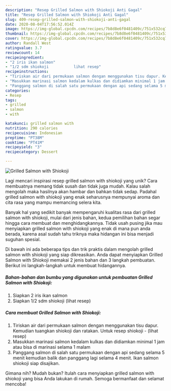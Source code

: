 ```yaml
---
description: "Resep Grilled Salmon with Shiokoji Anti Gagal"
title: "Resep Grilled Salmon with Shiokoji Anti Gagal"
slug: 409-resep-grilled-salmon-with-shiokoji-anti-gagal
date: 2020-08-04T17:56:52.014Z
image: https://img-global.cpcdn.com/recipes/7b8d8e6f0481409c/751x532cq70/grilled-salmon-with-shiokoji-foto-resep-utama.jpg
thumbnail: https://img-global.cpcdn.com/recipes/7b8d8e6f0481409c/751x532cq70/grilled-salmon-with-shiokoji-foto-resep-utama.jpg
cover: https://img-global.cpcdn.com/recipes/7b8d8e6f0481409c/751x532cq70/grilled-salmon-with-shiokoji-foto-resep-utama.jpg
author: Randall West
ratingvalue: 3.7
reviewcount: 14
recipeingredient:
- "2 iris ikan salmon"
- "1/2 sdm shiokoji           lihat resep"
recipeinstructions:
- "Tiriskan air dari permukaan salmon dengan menggunakan tisu dapur. Kemudian tuangkan shiokoji dan ratakan. Untuk resep shiokoji           (lihat resep)"
- "Masukkan marinasi salmon kedalam kulkas dan didiamkan minimal 1 jam atau bisa di marinasi selama 1 malam"
- "Panggang salmon di salah satu permukaan dengan api sedang selama 5 menit kemudian balik dan panggang lagi selama 4 menit. Ikan salmon shiokoji siap disajikan."
categories:
- Resep
tags:
- grilled
- salmon
- with

katakunci: grilled salmon with 
nutrition: 290 calories
recipecuisine: Indonesian
preptime: "PT38M"
cooktime: "PT41M"
recipeyield: "3"
recipecategory: Dessert

---
```



![Grilled Salmon with Shiokoji](https://img-global.cpcdn.com/recipes/7b8d8e6f0481409c/751x532cq70/grilled-salmon-with-shiokoji-foto-resep-utama.jpg)

Lagi mencari inspirasi resep grilled salmon with shiokoji yang unik? Cara membuatnya memang tidak susah dan tidak juga mudah. Kalau salah mengolah maka hasilnya akan hambar dan bahkan tidak sedap. Padahal grilled salmon with shiokoji yang enak seharusnya mempunyai aroma dan cita rasa yang mampu memancing selera kita.



Banyak hal yang sedikit banyak mempengaruhi kualitas rasa dari grilled salmon with shiokoji, mulai dari jenis bahan, kedua pemilihan bahan segar hingga cara membuat dan menghidangkannya. Tidak usah pusing jika mau menyiapkan grilled salmon with shiokoji yang enak di mana pun anda berada, karena asal sudah tahu triknya maka hidangan ini bisa menjadi suguhan spesial.


Di bawah ini ada beberapa tips dan trik praktis dalam mengolah grilled salmon with shiokoji yang siap dikreasikan. Anda dapat menyiapkan Grilled Salmon with Shiokoji memakai 2 jenis bahan dan 3 langkah pembuatan. Berikut ini langkah-langkah untuk membuat hidangannya.

<!--inarticleads1-->

##### Bahan-bahan dan bumbu yang digunakan untuk pembuatan Grilled Salmon with Shiokoji:

1. Siapkan 2 iris ikan salmon
1. Siapkan 1/2 sdm shiokoji           (lihat resep)




<!--inarticleads2-->

##### Cara membuat Grilled Salmon with Shiokoji:

1. Tiriskan air dari permukaan salmon dengan menggunakan tisu dapur. Kemudian tuangkan shiokoji dan ratakan. Untuk resep shiokoji -           (lihat resep)
1. Masukkan marinasi salmon kedalam kulkas dan didiamkan minimal 1 jam atau bisa di marinasi selama 1 malam
1. Panggang salmon di salah satu permukaan dengan api sedang selama 5 menit kemudian balik dan panggang lagi selama 4 menit. Ikan salmon shiokoji siap disajikan.




Gimana nih? Mudah bukan? Itulah cara menyiapkan grilled salmon with shiokoji yang bisa Anda lakukan di rumah. Semoga bermanfaat dan selamat mencoba!
